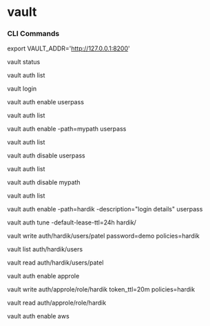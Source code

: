 # vault

### CLI Commands

export VAULT_ADDR='http://127.0.0.1:8200'

vault status

vault auth list

vault login

vault auth enable userpass

vault auth list

vault auth enable -path=mypath userpass

vault auth list

vault auth disable userpass

vault auth list

vault auth disable mypath

vault auth list

vault auth enable -path=hardik -description="login details" userpass

vault auth tune -default-lease-ttl=24h hardik/

vault write auth/hardik/users/patel password=demo policies=hardik

vault list auth/hardik/users

vault read auth/hardik/users/patel

vault auth enable approle

vault write auth/approle/role/hardik token_ttl=20m policies=hardik

vault read auth/approle/role/hardik

vault auth enable aws
